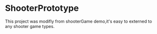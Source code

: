 # ShooterPrototype
This project was modifly from shooterGame demo,it's easy to externed to any shooter game types.
